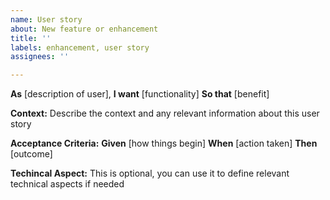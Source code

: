 ```yaml
---
name: User story
about: New feature or enhancement
title: ''
labels: enhancement, user story
assignees: ''

---
```


**As** [description of user],
**I want** [functionality]
**So that** [benefit]

**Context:**
Describe the context and any relevant information about this user story

**Acceptance Criteria:**
**Given** [how things begin]
**When** [action taken]
**Then** [outcome]

**Techincal Aspect:**
This is optional, you can use it to define relevant technical aspects if needed
